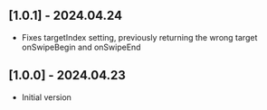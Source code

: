 ## [1.0.1] - 2024.04.24

* Fixes targetIndex setting, previously returning the wrong target onSwipeBegin and onSwipeEnd

## [1.0.0] - 2024.04.23

* Initial version